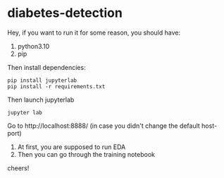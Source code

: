 # diabetes-detection

Hey, if you want to run it for some reason, you should have:
1) python3.10
2) pip

Then install dependencies:
```shell
pip install jupyterlab
pip install -r requirements.txt
```

Then launch jupyterlab
```shell
jupyter lab
```

Go to http://localhost:8888/ (in case you didn't change the default host-port)

1) At first, you are supposed to run EDA
2) Then you can go through the training notebook

cheers!
